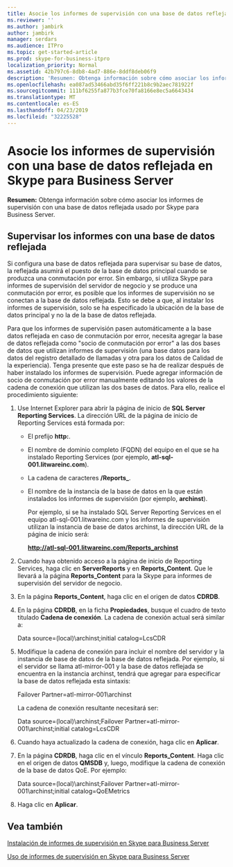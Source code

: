 ```yaml
---
title: Asocie los informes de supervisión con una base de datos reflejada en Skype para Business Server
ms.reviewer: ''
ms.author: jambirk
author: jambirk
manager: serdars
ms.audience: ITPro
ms.topic: get-started-article
ms.prod: skype-for-business-itpro
localization_priority: Normal
ms.assetid: 42b797c6-8db8-4ad7-886e-8ddf8deb06f9
description: 'Resumen: Obtenga información sobre cómo asociar los informes de supervisión con una base de datos reflejada usado por Skype para Business Server.'
ms.openlocfilehash: ea087ad53466abd35f6ff221b8c9b2aec781922f
ms.sourcegitcommit: 111bf6255fa877b3fce70fa8166e8ec5a6643434
ms.translationtype: MT
ms.contentlocale: es-ES
ms.lasthandoff: 04/23/2019
ms.locfileid: "32225528"
---
```

# <a name="associate-monitoring-reports-with-a-mirror-database-in-skype-for-business-server"></a>Asocie los informes de supervisión con una base de datos reflejada en Skype para Business Server 
 
**Resumen:** Obtenga información sobre cómo asociar los informes de supervisión con una base de datos reflejada usado por Skype para Business Server.
  
## <a name="monitor-reports-with-a-mirror-database"></a>Supervisar los informes con una base de datos reflejada

Si configura una base de datos reflejada para supervisar su base de datos, la reflejada asumirá el puesto de la base de datos principal cuando se produzca una conmutación por error. Sin embargo, si utiliza Skype para informes de supervisión del servidor de negocio y se produce una conmutación por error, es posible que los informes de supervisión no se conectan a la base de datos reflejada. Esto se debe a que, al instalar los informes de supervisión, solo se ha especificado la ubicación de la base de datos principal y no la de la base de datos reflejada.
  
Para que los informes de supervisión pasen automáticamente a la base datos reflejada en caso de conmutación por error, necesita agregar la base de datos reflejada como "socio de conmutación por error" a las dos bases de datos que utilizan informes de supervisión (una base datos para los datos del registro detallado de llamadas y otra para los datos de Calidad de la experiencia). Tenga presente que este paso se ha de realizar después de haber instalado los informes de supervisión. Puede agregar información de socio de conmutación por error manualmente editando los valores de la cadena de conexión que utilizan las dos bases de datos. Para ello, realice el procedimiento siguiente:
  
1. Use Internet Explorer para abrir la página de inicio de **SQL Server Reporting Services**. La dirección URL de la página de inicio de Reporting Services está formada por:
    
   - El prefijo **http:**.
    
   - El nombre de dominio completo (FQDN) del equipo en el que se ha instalado Reporting Services (por ejemplo, **atl-sql-001.litwareinc.com**).
    
   - La cadena de caracteres **/Reports_**.
    
   - El nombre de la instancia de la base de datos en la que están instalados los informes de supervisión (por ejemplo, **archinst**).
    
     Por ejemplo, si se ha instalado SQL Server Reporting Services en el equipo atl-sql-001.litwareinc.com y los informes de supervisión utilizan la instancia de base de datos archinst, la dirección URL de la página de inicio será:
    
     **http://atl-sql-001.litwareinc.com/Reports_archinst**
    
2. Cuando haya obtenido acceso a la página de inicio de Reporting Services, haga clic en **ServerReports** y en **Reports_Content**. Que le llevará a la página **Reports_Content** para la Skype para informes de supervisión del servidor de negocio.
    
3. En la página **Reports_Content**, haga clic en el origen de datos **CDRDB**.
    
4. En la página **CDRDB**, en la ficha **Propiedades**, busque el cuadro de texto titulado **Cadena de conexión**. La cadena de conexión actual será similar a:
    
    Data source=(local)\archinst;initial catalog=LcsCDR
    
5. Modifique la cadena de conexión para incluir el nombre del servidor y la instancia de base de datos de la base de datos reflejada. Por ejemplo, si el servidor se llama atl-mirror-001 y la base de datos reflejada se encuentra en la instancia archinst, tendrá que agregar para especificar la base de datos reflejada esta sintaxis:
    
    Failover Partner=atl-mirror-001\archinst
    
    La cadena de conexión resultante necesitará ser:
    
    Data source=(local)\archinst;Failover Partner=atl-mirror-001\archinst;initial catalog=LcsCDR
    
6. Cuando haya actualizado la cadena de conexión, haga clic en **Aplicar**.
    
7. En la página **CDRDB**, haga clic en el vínculo **Reports_Content**. Haga clic en el origen de datos **QMSDB** y, luego, modifique la cadena de conexión de la base de datos QoE. Por ejemplo:
    
    Data source=(local)\archinst;Failover Partner=atl-mirror-001\archinst;initial catalog=QoEMetrics
    
8. Haga clic en **Aplicar**.
    
## <a name="see-also"></a>Vea también

[Instalación de informes de supervisión en Skype para Business Server](install-monitoring-reports.md)
  
[Uso de informes de supervisión en Skype para Business Server](../../manage/health-and-monitoring/monitoring-reports.md)

